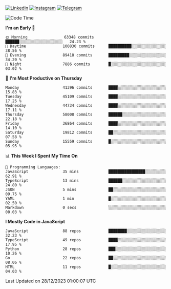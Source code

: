[![Linkedin](https://img.shields.io/badge/-Archie-blue?style=flat-square&labelColor=gray&logo=Linkedin&logoColor=white&link=https://www.linkedin.com/in/archisdi)](https://www.linkedin.com/in/archisdi)
[![Instagram](https://img.shields.io/badge/-@archisdi-orange?style=flat-square&labelColor=gray&logo=Instagram&logoColor=white&link=https://www.instagram.com/archisdi)](https://www.instagram.com/archisdi)
[![Telegram](https://img.shields.io/badge/-aai-informational?style=flat-square&labelColor=gray&logo=telegram&logoColor=white&link=https://t.me/archisdi)](https://t.me/archisdi)

<!--START_SECTION:waka-->
![Code Time](http://img.shields.io/badge/Code%20Time-2%2C495%20hrs%2044%20mins-blue)

**I'm an Early 🐤** 

```text
🌞 Morning                63348 commits       ██████░░░░░░░░░░░░░░░░░░░   24.23 % 
🌆 Daytime                100830 commits      ██████████░░░░░░░░░░░░░░░   38.56 % 
🌃 Evening                89418 commits       █████████░░░░░░░░░░░░░░░░   34.20 % 
🌙 Night                  7886 commits        █░░░░░░░░░░░░░░░░░░░░░░░░   03.02 % 
```
📅 **I'm Most Productive on Thursday** 

```text
Monday                   41396 commits       ████░░░░░░░░░░░░░░░░░░░░░   15.83 % 
Tuesday                  45109 commits       ████░░░░░░░░░░░░░░░░░░░░░   17.25 % 
Wednesday                44734 commits       ████░░░░░░░░░░░░░░░░░░░░░   17.11 % 
Thursday                 58008 commits       ██████░░░░░░░░░░░░░░░░░░░   22.18 % 
Friday                   36864 commits       ████░░░░░░░░░░░░░░░░░░░░░   14.10 % 
Saturday                 19812 commits       ██░░░░░░░░░░░░░░░░░░░░░░░   07.58 % 
Sunday                   15559 commits       █░░░░░░░░░░░░░░░░░░░░░░░░   05.95 % 
```


📊 **This Week I Spent My Time On** 

```text
💬 Programming Languages: 
JavaScript               35 mins             ████████████████░░░░░░░░░   62.91 % 
TypeScript               13 mins             ██████░░░░░░░░░░░░░░░░░░░   24.80 % 
JSON                     5 mins              ██░░░░░░░░░░░░░░░░░░░░░░░   09.75 % 
YAML                     1 min               █░░░░░░░░░░░░░░░░░░░░░░░░   02.50 % 
Markdown                 0 secs              ░░░░░░░░░░░░░░░░░░░░░░░░░   00.03 % 
```

**I Mostly Code in JavaScript** 

```text
JavaScript               88 repos            ████████░░░░░░░░░░░░░░░░░   32.23 % 
TypeScript               49 repos            ████░░░░░░░░░░░░░░░░░░░░░   17.95 % 
Python                   28 repos            ███░░░░░░░░░░░░░░░░░░░░░░   10.26 % 
Go                       22 repos            ██░░░░░░░░░░░░░░░░░░░░░░░   08.06 % 
HTML                     11 repos            █░░░░░░░░░░░░░░░░░░░░░░░░   04.03 % 
```




 Last Updated on 28/12/2023 01:00:07 UTC
<!--END_SECTION:waka-->